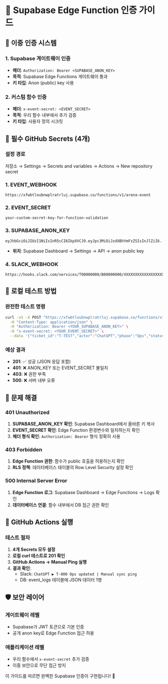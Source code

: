# 🔐 Supabase Edge Function 인증 가이드

## 🎯 **이중 인증 시스템**

### **1. Supabase 게이트웨이 인증**
- **헤더**: `Authorization: Bearer <SUPABASE_ANON_KEY>`
- **목적**: Supabase Edge Functions 게이트웨이 통과
- **키 타입**: Anon (public) key 사용

### **2. 커스텀 함수 인증**
- **헤더**: `x-event-secret: <EVENT_SECRET>`
- **목적**: 우리 함수 내부에서 추가 검증
- **키 타입**: 사용자 정의 시크릿

## 🔑 **필수 GitHub Secrets (4개)**

### **설정 경로**
저장소 → Settings → Secrets and variables → Actions → New repository secret

### **1. EVENT_WEBHOOK**
```
https://xfwbtloubnwplratrluj.supabase.co/functions/v1/arena-event
```

### **2. EVENT_SECRET**
```
your-custom-secret-key-for-function-validation
```

### **3. SUPABASE_ANON_KEY**
```
eyJhbGciOiJIUzI1NiIsInR5cCI6IkpXVCJ9.eyJpc3MiOiJzdXBhYmFzZSIsInJlZiI6...
```
- **위치**: Supabase Dashboard → Settings → API → anon public key

### **4. SLACK_WEBHOOK**
```
https://hooks.slack.com/services/T00000000/B00000000/XXXXXXXXXXXXXXXXXXXXXXXX
```

## 🧪 **로컬 테스트 방법**

### **완전한 테스트 명령**
```bash
curl -sS -X POST "https://xfwbtloubnwplratrluj.supabase.co/functions/v1/arena-event" \
  -H "Content-Type: application/json" \
  -H "Authorization: Bearer <YOUR_SUPABASE_ANON_KEY>" \
  -H "x-event-secret: <YOUR_EVENT_SECRET>" \
  --data '{"ticket_id":"T-TEST","actor":"ChatGPT","phase":"Ops","status":"updated","ts":"2025-09-17T10:31:00+09:00","links":{},"notes":"ping"}' -i
```

### **예상 결과**
- **201**: ✅ 성공 (JSON 응답 포함)
- **401**: ❌ ANON_KEY 또는 EVENT_SECRET 불일치
- **403**: ❌ 권한 부족
- **500**: ❌ 서버 내부 오류

## 🔧 **문제 해결**

### **401 Unauthorized**
1. **SUPABASE_ANON_KEY 확인**: Supabase Dashboard에서 올바른 키 복사
2. **EVENT_SECRET 확인**: Edge Function 환경변수와 일치하는지 확인
3. **헤더 형식 확인**: `Authorization: Bearer` 형식 정확히 사용

### **403 Forbidden**
1. **Edge Function 권한**: 함수가 public 호출을 허용하는지 확인
2. **RLS 정책**: 데이터베이스 테이블의 Row Level Security 설정 확인

### **500 Internal Server Error**
1. **Edge Function 로그**: Supabase Dashboard → Edge Functions → Logs 확인
2. **데이터베이스 연결**: 함수 내부에서 DB 접근 권한 확인

## 🚀 **GitHub Actions 실행**

### **테스트 절차**
1. **4개 Secrets 모두 설정**
2. **로컬 curl 테스트로 201 확인**
3. **GitHub Actions → Manual Ping 실행**
4. **결과 확인**:
   - Slack: `ChatGPT ▶ T-000 Ops updated | Manual sync ping`
   - DB: event_logs 테이블에 JSON 데이터 1행

## 🛡️ **보안 레이어**

### **게이트웨이 레벨**
- Supabase가 JWT 토큰으로 기본 인증
- 공개 anon key로 Edge Function 접근 허용

### **애플리케이션 레벨**
- 우리 함수에서 `x-event-secret` 추가 검증
- 이중 보안으로 무단 접근 방지

이 가이드를 따르면 완벽한 Supabase 인증이 구현됩니다! 🎉


